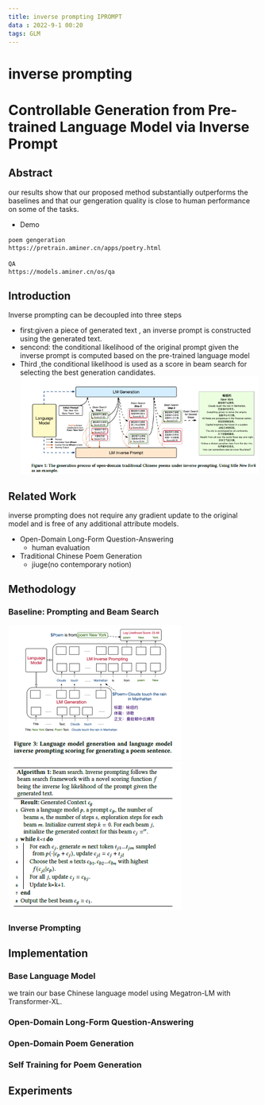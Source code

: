 ```yaml
---
title: inverse prompting IPROMPT
data : 2022-9-1 00:20
tags: GLM
---
```

# inverse prompting
# Controllable Generation from Pre-trained Language Model via Inverse Prompt

## Abstract
our results show that our proposed method substantially outperforms the baselines and that our gengeration quality is close to human performance on  some of the tasks.
- Demo
```
poem gengeration
https://pretrain.aminer.cn/apps/poetry.html

QA
https://models.aminer.cn/os/qa
```

## Introduction
Inverse prompting can be decoupled into three steps
- first:given a piece of generated text , an inverse prompt is constructed using the generated text.
- sencond: the conditional likelihood of the original prompt given the inverse prompt is computed based on the pre-trained language model
- Third ,the conditional likelihood is used as a score in beam search for selecting the best generation candidates.
![](https://raw.githubusercontent.com/innovation64/Picimg/main/20220831231006.png)

## Related Work
inverse prompting does not require any gradient update to the original model and is free of  any additional attribute models.
- Open-Domain Long-Form Question-Answering
  - human evaluation
- Traditional Chinese Poem Generation
  - jiuge(no contemporary notion)

## Methodology
### Baseline: Prompting and Beam Search
![](https://raw.githubusercontent.com/innovation64/Picimg/main/20220831233114.png)
![](https://raw.githubusercontent.com/innovation64/Picimg/main/20220831233218.png)

### Inverse Prompting

## Implementation
### Base Language Model
we train our base Chinese language model using Megatron-LM with Transformer-XL.
### Open-Domain Long-Form Question-Answering
### Open-Domain Poem Generation
### Self Training for Poem Generation

## Experiments